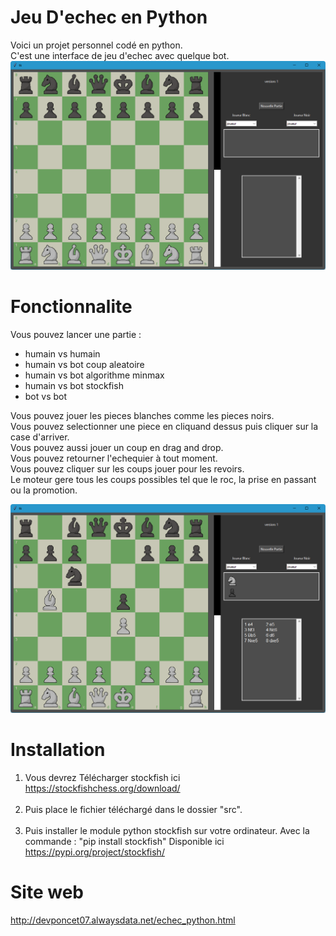 # Jeu D'echec en Python

Voici un projet personnel codé en python.<br>
C'est une interface de jeu d'echec avec quelque bot.
![screen_shoot_base.png](src_reposity/screen_shoot_base.png)

# Fonctionnalite
Vous pouvez lancer une partie :
* humain vs humain
* humain vs bot coup aleatoire
* humain vs bot algorithme minmax
* humain vs bot  stockfish
* bot vs bot

Vous pouvez jouer les pieces blanches comme les pieces noirs.<br>
Vous pouvez selectionner une piece en cliquand dessus puis cliquer sur la case d'arriver. <br>
Vous pouvez aussi jouer un coup en drag and drop.<br>
Vous pouvez retourner l'echequier à tout moment.<br>
Vous pouvez cliquer sur les coups jouer pour les revoirs.<br>
Le moteur gere tous les coups possibles tel que le roc, la prise en passant ou la promotion.

![screen_shoot_info.png](src_reposity/screen_shoot_info.png)

# Installation
1. Vous devrez Télécharger stockfish ici https://stockfishchess.org/download/
 <br><br>
2. Puis place le fichier téléchargé dans le dossier "src".
<br><br>
3. Puis installer le module python stockfish sur votre ordinateur. Avec la commande : "pip install stockfish"
Disponible ici https://pypi.org/project/stockfish/

# Site web

http://devponcet07.alwaysdata.net/echec_python.html